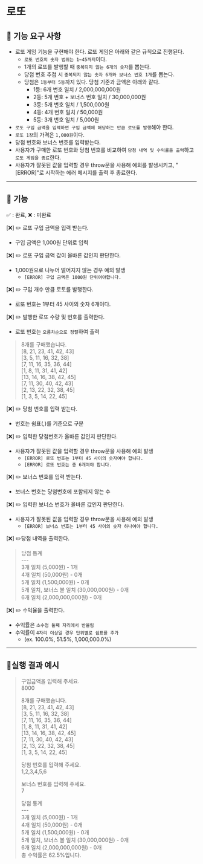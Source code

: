 # 로또

## 📜 기능 요구 사항
- 로또 게임 기능을 구현해야 한다. 로또 게임은 아래와 같은 규칙으로 진행된다.
  - `로또 번호의 숫자 범위는 1~45까지`이다.
  - 1개의 로또를 발행할 때 `중복되지 않는 6개의 숫자`를 뽑는다.
  - 당첨 번호 추첨 시 `중복되지 않는 숫자 6개와 보너스 번호 1개`를 뽑는다.
  - 당첨은 `1등부터 5등`까지 있다. 당첨 기준과 금액은 아래와 같다.
      - 1등: 6개 번호 일치 / 2,000,000,000원
      - 2등: 5개 번호 + 보너스 번호 일치 / 30,000,000원
      - 3등: 5개 번호 일치 / 1,500,000원
      - 4등: 4개 번호 일치 / 50,000원
      - 5등: 3개 번호 일치 / 5,000원
- `로또 구입 금액을 입력하면 구입 금액에 해당하는 만큼 로또를 발행`해야 한다.
- `로또 1장`의 가격은 `1,000원`이다.
- 당첨 번호와 보너스 번호를 입력받는다.
- 사용자가 구매한 로또 번호와 당첨 번호를 비교하여 `당첨 내역 및 수익률을 출력`하고 `로또 게임을 종료`한다.
- 사용자가 잘못된 값을 입력할 경우 throw문을 사용해 예외를 발생시키고, "[ERROR]"로 시작하는 에러 메시지를 출력 후 종료한다.
---

## 📜 기능
✅ : 완료,  ❌ : 미완료  
  
[❌] ✏️ 로또 구입 금액을 입력 받는다. 
- 구입 금액은 1,000원 단위로 입력

[❌] ✏️ 로또 구입 금액 값이 올바른 값인지 판단한다.
- 1,000원으로 나누어 떨어지지 않는 경우 예외 발생
  - `[ERROR] 구입 금액은 1000원 단위여야합니다.`

[❌] ✏️ 구입 개수 만큼 로토를 발행한다.
- 로또 번호는 1부터 45 사이의 숫자 6개이다.

[❌] ✏️ 발행한 로또 수량 및 번호를 출력한다.
-  로또 번호는 `오름차순으로 정렬`하여 출력
> 8개를 구매했습니다.  
> [8, 21, 23, 41, 42, 43]  
> [3, 5, 11, 16, 32, 38]  
> [7, 11, 16, 35, 36, 44]  
> [1, 8, 11, 31, 41, 42]  
> [13, 14, 16, 38, 42, 45]  
> [7, 11, 30, 40, 42, 43]  
> [2, 13, 22, 32, 38, 45]  
> [1, 3, 5, 14, 22, 45]    
    
[❌] ✏️ 당첨 번호를 입력 받는다. 
- 번호는 쉼표(,)를 기준으로 구분  
  
[❌] ✏️ 입력한 당첨번호가 올바른 값인지 판단한다.
- 사용자가 잘못된 값을 입력할 경우 throw문을 사용해 예외 발생
  - `[ERROR] 로또 번호는 1부터 45 사이의 숫자여야 합니다.`
  - `[ERROR] 로또 번호는 총 6개여야 합니다.`
  
[❌] ✏️ 보너스 번호를 입력 받는다.
- 보너스 번호는 당첨번호에 포함되지 않는 수

[❌] ✏️ 입력한 보너스 번호가 올바른 값인지 판단한다.
- 사용자가 잘못된 값을 입력할 경우 throw문을 사용해 예외 발생
  - `[ERROR] 보너스 번호는 1부터 45 사이의 숫자 하나여야 합니다.`

[❌] ✏️당첨 내역을 출력한다.
> 당첨 통계  
> &#45;&#45;&#45;   
> 3개 일치 (5,000원) - 1개  
> 4개 일치 (50,000원) - 0개  
> 5개 일치 (1,500,000원) - 0개  
> 5개 일치, 보너스 볼 일치 (30,000,000원) - 0개  
> 6개 일치 (2,000,000,000원) - 0개

[❌] ✏️ 수익율을 출력한다.
- 수익률은 `소수점 둘째 자리에서 반올림` 
- 수익률이 `4자리 이상일 경우 단위별로 쉼표를 추가`
  - (ex. 100.0%, 51.5%, 1,000,000.0%)
---
## 📜실행 결과 예시
> 구입금액을 입력해 주세요.  
8000  
>  
> 8개를 구매했습니다.  
> [8, 21, 23, 41, 42, 43]  
> [3, 5, 11, 16, 32, 38]  
> [7, 11, 16, 35, 36, 44]  
> [1, 8, 11, 31, 41, 42]  
> [13, 14, 16, 38, 42, 45]  
> [7, 11, 30, 40, 42, 43]  
> [2, 13, 22, 32, 38, 45]  
> [1, 3, 5, 14, 22, 45]  
>   
> 당첨 번호를 입력해 주세요.  
> 1,2,3,4,5,6  
>   
> 보너스 번호를 입력해 주세요.  
> 7  
>   
> 당첨 통계  
> &#45;&#45;&#45;   
> 3개 일치 (5,000원) - 1개  
> 4개 일치 (50,000원) - 0개  
> 5개 일치 (1,500,000원) - 0개  
> 5개 일치, 보너스 볼 일치 (30,000,000원) - 0개  
> 6개 일치 (2,000,000,000원) - 0개  
> 총 수익률은 62.5%입니다.  